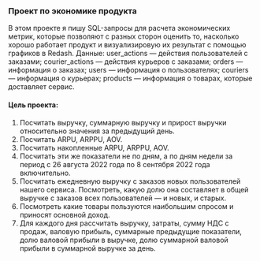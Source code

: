 ### Проект по экономике продукта
В этом проекте я пишу SQL-запросы для расчета экономических метрик, которые позволяют с разных сторон оценить то, насколько хорошо работает продукт и визуализировую их результат с помощью графиков в Redash. 
Данные:
user_actions — действия пользователей с заказами;
courier_actions — действия курьеров с заказами;
orders — информация о заказах;
users — информация о пользователях;
couriers — информация о курьерах;
products — информация о товарах, которые доставляет сервис.
#### Цель проекта:
1. Посчитать выручку, суммарную выручку и прирост выручки относительно значения за предыдущий день.
2. Посчитать ARPU, ARPPU, AOV.
3. Посчитать накопленные ARPU, ARPPU, AOV.
4. Посчитать эти же показатели не по дням, а по дням недели за период с 26 августа 2022 года по 8 сентября 2022 года включительно.
5. Посчитать ежедневную выручку с заказов новых пользователей нашего сервиса. Посмотреть, какую долю она составляет в общей выручке с заказов всех пользователей — и новых, и старых. 
6. Посмотреть какие товары пользуются наибольшим спросом и приносят основной доход.
7. Для каждого дня рассчитать выручку, затраты, сумму НДС с продаж, валовую прибыль, суммарные предыдущие показатели, долю валовой прибыли в выручке, долю суммарной валовой прибыли в суммарной выручке за день.